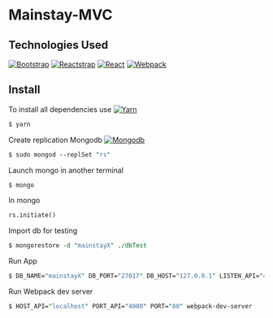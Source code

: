 # Mainstay-MVC

## Technologies Used

[![Bootstrap](https://img.shields.io/badge/Bootstrap-v4.1.3-blue.svg)](https://github.com/twbs/bootstrap/tree/v4.1.3)
[![Reactstrap](https://img.shields.io/badge/Reactstrap-v6.5.0-blue.svg)](https://github.com/reactstrap/reactstrap/releases/tag/6.5.0)
[![React](https://img.shields.io/badge/React-v16.6.3-blue.svg)](https://github.com/facebook/react/releases/tag/v16.6.3)
[![Webpack](https://img.shields.io/badge/Webpack-v4.27.1-blue.svg)](https://github.com/webpack/webpack/releases/tag/v4.27.1)


## Install

To install all dependencies use [![Yarn](https://img.shields.io/badge/Yarn-v1.12.3-blue.svg)](https://github.com/yarnpkg/yarn/releases/tag/v1.12.3)


```perl
$ yarn
```

Create replication Mongodb [![Mongodb](https://img.shields.io/badge/Mongodb-r4.1.6-blue.svg)](https://github.com/mongodb/mongo/releases/tag/r4.1.6)


```perl
$ sudo mongod --replSet "rs"
```

Launch mongo in another terminal

```perl
$ mongo
```

In mongo

```perl
rs.initiate()

```

Import db for testing
```perl
$ mongorestore -d "mainstayX" ./dbTest
```

Run App
```perl
$ DB_NAME="mainstayX" DB_PORT="27017" DB_HOST="127.0.0.1" LISTEN_API="4000" node ./src/app.js
```

Run Webpack dev server
```perl
$ HOST_API="localhost" PORT_API="4000" PORT="80" webpack-dev-server
```

